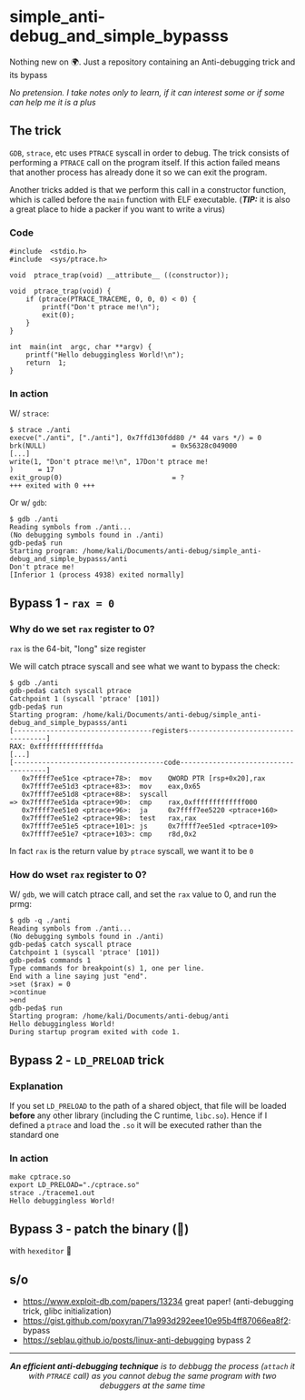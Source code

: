 
# simple_anti-debug_and_simple_bypasss
Nothing new on 🌍. Just a repository containing an Anti-debugging trick and its bypass

*No pretension. I take notes only to learn, if it can interest some or if some can help me it is a plus*

## The trick
`GDB`, `strace`, etc uses `PTRACE` syscall in order to debug. The trick consists of performing a `PTRACE` call on the program itself. If this action failed means that another process has already done it so we can exit the program.

Another tricks added is that we perform this call in a constructor function, which is called before the `main` function with ELF executable. (***TIP:*** it is also a great place to hide a packer if you want to write a virus)

### Code
```
#include  <stdio.h>
#include  <sys/ptrace.h>

void  ptrace_trap(void) __attribute__ ((constructor));

void  ptrace_trap(void) {
	if (ptrace(PTRACE_TRACEME, 0, 0, 0) < 0) {
		printf("Don't ptrace me!\n");
		exit(0);
	}
}

int  main(int  argc, char **argv) {
	printf("Hello debuggingless World!\n");
	return  1;
}
```
### In action
W/ `strace`:
```
$ strace ./anti 
execve("./anti", ["./anti"], 0x7ffd130fdd80 /* 44 vars */) = 0
brk(NULL)                               = 0x56328c049000
[...]
write(1, "Don't ptrace me!\n", 17Don't ptrace me!
)      = 17
exit_group(0)                           = ?
+++ exited with 0 +++
```

Or w/ `gdb`:
```
$ gdb ./anti
Reading symbols from ./anti...
(No debugging symbols found in ./anti)
gdb-peda$ run
Starting program: /home/kali/Documents/anti-debug/simple_anti-debug_and_simple_bypasss/anti 
Don't ptrace me!
[Inferior 1 (process 4938) exited normally]
```

## Bypass 1 - ```rax = 0```
### Why do we set `rax` register to 0?
`rax` is the 64-bit, "long" size register

We will catch ptrace syscall and see what we want to bypass the check:
```
$ gdb ./anti
gdb-peda$ catch syscall ptrace
Catchpoint 1 (syscall 'ptrace' [101])
gdb-peda$ run
Starting program: /home/kali/Documents/anti-debug/simple_anti-debug_and_simple_bypasss/anti 
[----------------------------------registers-----------------------------------]
RAX: 0xffffffffffffffda 
[...]
[-------------------------------------code-------------------------------------]
   0x7ffff7ee51ce <ptrace+78>:  mov    QWORD PTR [rsp+0x20],rax
   0x7ffff7ee51d3 <ptrace+83>:  mov    eax,0x65
   0x7ffff7ee51d8 <ptrace+88>:  syscall 
=> 0x7ffff7ee51da <ptrace+90>:  cmp    rax,0xfffffffffffff000
   0x7ffff7ee51e0 <ptrace+96>:  ja     0x7ffff7ee5220 <ptrace+160>
   0x7ffff7ee51e2 <ptrace+98>:  test   rax,rax
   0x7ffff7ee51e5 <ptrace+101>: js     0x7ffff7ee51ed <ptrace+109>
   0x7ffff7ee51e7 <ptrace+103>: cmp    r8d,0x2
```
In fact `rax` is the return value by `ptrace` syscall, we want it to be `0`
 
### How do wset `rax` register to 0?
W/ `gdb`, we will catch ptrace call, and set the `rax` value to 0, and run the prmg:

    $ gdb -q ./anti
    Reading symbols from ./anti...
    (No debugging symbols found in ./anti)
    gdb-peda$ catch syscall ptrace
    Catchpoint 1 (syscall 'ptrace' [101])
    gdb-peda$ commands 1
    Type commands for breakpoint(s) 1, one per line.
    End with a line saying just "end".
    >set ($rax) = 0
    >continue
    >end
    gdb-peda$ run
    Starting program: /home/kali/Documents/anti-debug/anti 
    Hello debuggingless World!
    During startup program exited with code 1.

## Bypass 2 - ```LD_PRELOAD``` trick

### Explanation
If you set `LD_PRELOAD` to the path of a shared object, that file will be loaded **before** any other library (including the C runtime, `libc.so`).
Hence if I defined a `ptrace` and load the `.so` it will be executed rather than the standard one

### In action

```
make cptrace.so
export LD_PRELOAD="./cptrace.so"
strace ./traceme1.out
Hello debuggingless World!
```

## Bypass 3 - patch the binary (🚧)
with ```hexeditor```
🚧 

## s/o
 - https://www.exploit-db.com/papers/13234 great paper! (anti-debugging trick, glibc initialization)
 - https://gist.github.com/poxyran/71a993d292eee10e95b4ff87066ea8f2: bypass 
 - https://seblau.github.io/posts/linux-anti-debugging bypass 2


----
<p align=center><i> <b>An efficient anti-debugging technique</b> is to debbugg the process (<code>attach</code> it with <code>PTRACE</code> call) as  you cannot debug the same program with two debuggers at the same time </i></p>
